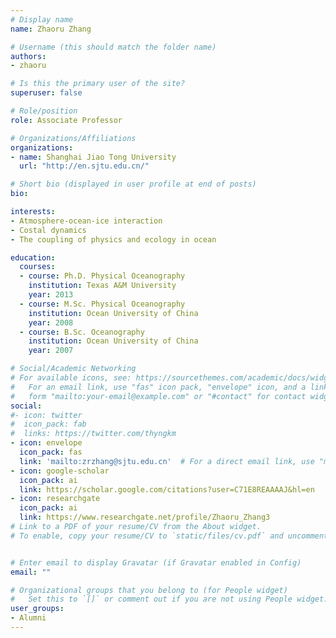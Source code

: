 ```yaml
---
# Display name
name: Zhaoru Zhang

# Username (this should match the folder name)
authors:
- zhaoru

# Is this the primary user of the site?
superuser: false

# Role/position
role: Associate Professor

# Organizations/Affiliations
organizations:
- name: Shanghai Jiao Tong University
  url: "http://en.sjtu.edu.cn/"

# Short bio (displayed in user profile at end of posts)
bio:

interests:
- Atmosphere-ocean-ice interaction
- Costal dynamics
- The coupling of physics and ecology in ocean

education:
  courses:
  - course: Ph.D. Physical Oceanography
    institution: Texas A&M University
    year: 2013
  - course: M.Sc. Physical Oceanography
    institution: Ocean University of China
    year: 2008
  - course: B.Sc. Oceanography
    institution: Ocean University of China
    year: 2007

# Social/Academic Networking
# For available icons, see: https://sourcethemes.com/academic/docs/widgets/#icons
#   For an email link, use "fas" icon pack, "envelope" icon, and a link in the
#   form "mailto:your-email@example.com" or "#contact" for contact widget.
social:
#- icon: twitter
#  icon_pack: fab
#  links: https://twitter.com/thyngkm
- icon: envelope
  icon_pack: fas
  link: 'mailto:zrzhang@sjtu.edu.cn'  # For a direct email link, use "mailto:test@example.org".
- icon: google-scholar
  icon_pack: ai
  link: https://scholar.google.com/citations?user=C71E8REAAAAJ&hl=en
- icon: researchgate
  icon_pack: ai
  link: https://www.researchgate.net/profile/Zhaoru_Zhang3
# Link to a PDF of your resume/CV from the About widget.
# To enable, copy your resume/CV to `static/files/cv.pdf` and uncomment the lines below.  


# Enter email to display Gravatar (if Gravatar enabled in Config)
email: ""

# Organizational groups that you belong to (for People widget)
#   Set this to `[]` or comment out if you are not using People widget.  
user_groups:
- Alumni
---
```

